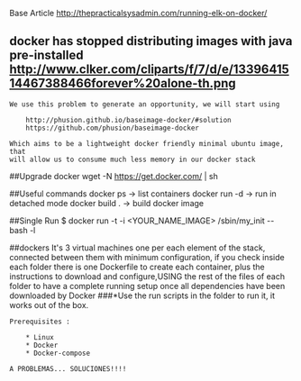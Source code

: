 Base Article http://thepracticalsysadmin.com/running-elk-on-docker/

## docker has stopped distributing images with java pre-installed http://www.clker.com/cliparts/f/7/d/e/1339641514467388466forever%20alone-th.png
    We use this problem to generate an opportunity, we will start using

        http://phusion.github.io/baseimage-docker/#solution
        https://github.com/phusion/baseimage-docker

    Which aims to be a lightweight docker friendly minimal ubuntu image, that
    will allow us to consume much less memory in our docker stack

##Upgrade docker
    wget -N https://get.docker.com/ | sh

##Useful commands
    docker ps  -> list containers
    docker run -d  -> run in detached mode
    docker build .  -> build docker image

##Single Run
    $ docker run -t -i <YOUR_NAME_IMAGE> /sbin/my_init -- bash -l


##dockers
It's 3 virtual machines one per each element of the stack, connected between them with minimum configuration, if you check inside each folder there is one Dockerfile to create each container, plus the instructions to download and configure,USING the rest of the files of each folder to have a complete running setup once all dependencies have been downloaded by Docker
###*Use the run scripts in the folder to run it, it works out of the box.

    Prerequisites :

        * Linux
        * Docker
        * Docker-compose

    A PROBLEMAS... SOLUCIONES!!!!



